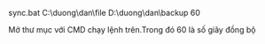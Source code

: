 sync.bat C:\duong\dan\file D:\duong\dan\backup 60

Mở thư mục với CMD chạy lệnh trên.Trong đó 60 là số giây đồng bộ
